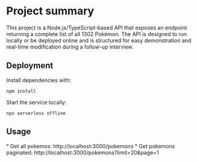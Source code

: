 # Project summary
This project is a Node.js/TypeScript-based API that exposes an endpoint returning a complete list of all 1302 Pokémon. The API is designed to run locally or be deployed online and is structured for easy demonstration and real-time modification during a follow-up interview.


## Deployment
Install dependencies with:
```
npm install
```

Start the service locally:
```
npx serverless offline
```

## Usage
° Get all pokemos: http://localhost:3000/pokemons
° Get pokemons paginated: http://localhost:3000/pokemons?limit=20&page=1